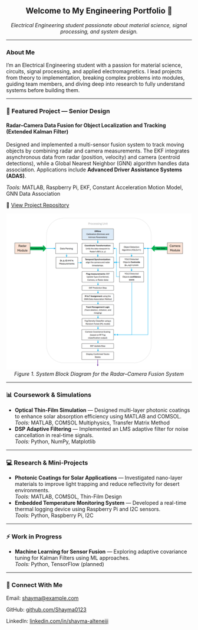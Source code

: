 <h2 align="center">Welcome to My Engineering Portfolio 👋</h2>

<p align="center">
  <em>Electrical Engineering student passionate about material science, signal processing, and system design.</em>
</p>

---

<h3>About Me</h3>
<p>
I’m an Electrical Engineering student with a passion for material science, circuits, signal processing, and applied electromagnetics. I lead projects from theory to implementation, breaking complex problems into modules, guiding team members, and diving deep into research to fully understand systems before building them.
</p>

---

<h3>🚀 Featured Project — Senior Design</h3>

<h4>Radar–Camera Data Fusion for Object Localization and Tracking (Extended Kalman Filter)</h4>

<p>
Designed and implemented a multi-sensor fusion system to track moving objects by combining radar and camera measurements.  
The EKF integrates asynchronous data from radar (position, velocity) and camera (centroid detections), while a Global Nearest Neighbor (GNN) algorithm handles data association.  
Applications include <strong>Advanced Driver Assistance Systems (ADAS)</strong>.
</p>

<p><em>Tools:</em> MATLAB, Raspberry Pi, EKF, Constant Acceleration Motion Model, GNN Data Association</p>

<p>
🔗 <a href="https://github.com/Shayma0123/Shayma-Alteneiji/tree/main/Senior_Design_Project">View Project Repository</a>
</p>

<p align="center">
  <img src="Senior Design Project/System Block Diagram .png" alt="System Block Diagram" width="600"><br>
  <em>Figure 1. System Block Diagram for the Radar–Camera Fusion System</em>
</p>

---

<h3>📊 Coursework & Simulations</h3>
<ul>
  <li>
    <strong>Optical Thin-Film Simulation</strong> — Designed multi-layer photonic coatings to enhance solar absorption efficiency using MATLAB and COMSOL.<br>
    <em>Tools:</em> MATLAB, COMSOL Multiphysics, Transfer Matrix Method
  </li>
  <li>
    <strong>DSP Adaptive Filtering</strong> — Implemented an LMS adaptive filter for noise cancellation in real-time signals.<br>
    <em>Tools:</em> Python, NumPy, Matplotlib
  </li>
</ul>

---

<h3>💻 Research & Mini-Projects</h3>
<ul>
  <li>
    <strong>Photonic Coatings for Solar Applications</strong> — Investigated nano-layer materials to improve light trapping and reduce reflectivity for desert environments.<br>
    <em>Tools:</em> MATLAB, COMSOL, Thin-Film Design
  </li>
  <li>
    <strong>Embedded Temperature Monitoring System</strong> — Developed a real-time thermal logging device using Raspberry Pi and I2C sensors.<br>
    <em>Tools:</em> Python, Raspberry Pi, I2C
  </li>
</ul>

---

<h3>⚡ Work in Progress</h3>
<ul>
  <li>
    <strong>Machine Learning for Sensor Fusion</strong> — Exploring adaptive covariance tuning for Kalman Filters using ML approaches.<br>
    <em>Tools:</em> Python, TensorFlow (planned)
  </li>
</ul>

---

<h3>🤝 Connect With Me</h3>
<p>Email: <a href="mailto:shayma@example.com">shayma@example.com</a></p>
<p>GitHub: <a href="https://github.com/Shayma0123">github.com/Shayma0123</a></p>
<p>LinkedIn: <a href="https://www.linkedin.com/in/shayma-alteneiji/">linkedin.com/in/shayma-alteneiji</a></p>
